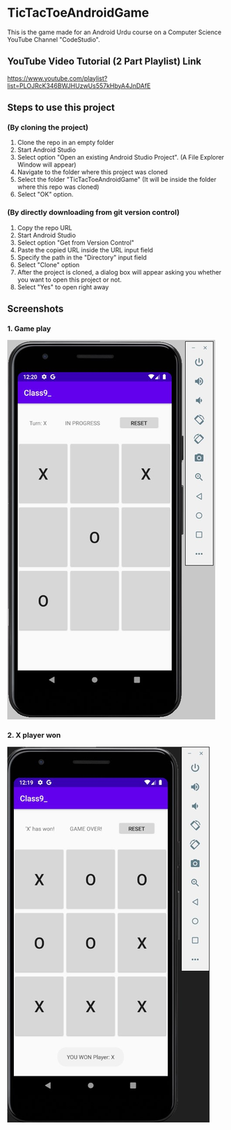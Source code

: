 # TicTacToeAndroidGame
This is the game made for an Android Urdu course on a Computer Science YouTube Channel "CodeStudio".

## YouTube Video Tutorial (2 Part Playlist) Link
https://www.youtube.com/playlist?list=PLOJRcK346BWJHUzwUs557kHbyA4JnDAfE

## Steps to use this project

### (By cloning the project)

1. Clone the repo in an empty folder
2. Start Android Studio
3. Select option "Open an existing Android Studio Project". (A File Explorer Window will appear)
4. Navigate to the folder where this project was cloned
5. Select the folder "TicTacToeAndroidGame" (It will be inside the folder where this repo was cloned)
6. Select "OK" option.

### (By directly downloading from git version control)

1. Copy the repo URL
2. Start Android Studio
3. Select option "Get from Version Control"
4. Paste the copied URL inside the URL input field
5. Specify the path in the "Directory" input field
6. Select "Clone" option
7. After the project is cloned, a dialog box will appear asking you whether you want to open this project or not.
8. Select "Yes" to open right away

## Screenshots

### 1. Game play
![alt text](https://github.com/SajjadAliZaidi/TicTacToeAndroidGame/blob/master/screenshots/tic_tac_toe_1.jpg?raw=true)

### 2. X player won
![alt text](https://github.com/SajjadAliZaidi/TicTacToeAndroidGame/blob/master/screenshots/tic_tac_toe_2.jpg?raw=true)

